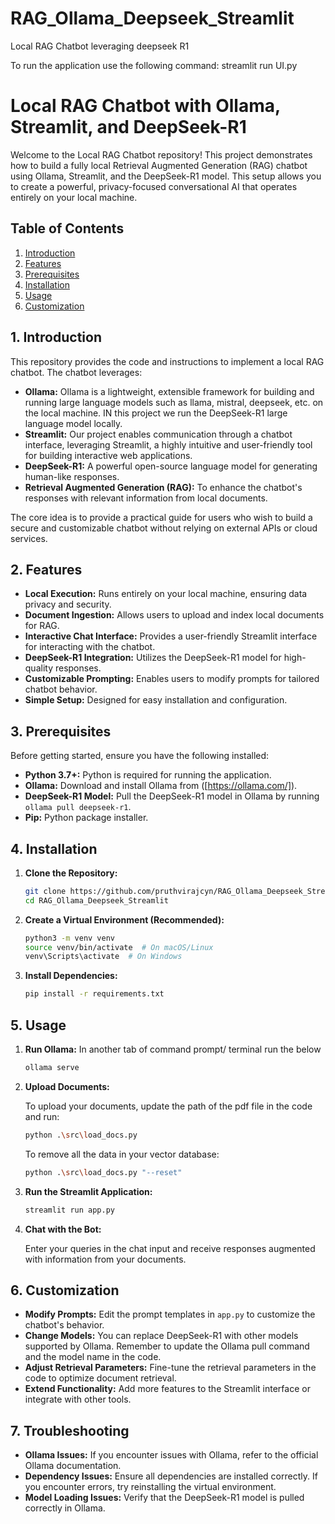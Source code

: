 # RAG_Ollama_Deepseek_Streamlit
 Local RAG Chatbot leveraging deepseek R1
 
 To run the application use the following command: streamlit run UI.py

# Local RAG Chatbot with Ollama, Streamlit, and DeepSeek-R1

Welcome to the Local RAG Chatbot repository! This project demonstrates how to build a fully local Retrieval Augmented Generation (RAG) chatbot using Ollama, Streamlit, and the DeepSeek-R1 model. This setup allows you to create a powerful, privacy-focused conversational AI that operates entirely on your local machine.

## Table of Contents

1.  [Introduction](#introduction)
2.  [Features](#features)
3.  [Prerequisites](#prerequisites)
4.  [Installation](#installation)
5.  [Usage](#usage)
6.  [Customization](#customization)

## 1. Introduction

This repository provides the code and instructions to implement a local RAG chatbot. The chatbot leverages:

* **Ollama:** Ollama is a lightweight, extensible framework for building and running large language models such as llama, mistral, deepseek, etc. on the local machine. IN this project we run the DeepSeek-R1 large language model locally. 
* **Streamlit:** Our project enables communication through a chatbot interface, leveraging Streamlit, a highly intuitive and user-friendly tool for building interactive web applications.
* **DeepSeek-R1:** A powerful open-source language model for generating human-like responses.
* **Retrieval Augmented Generation (RAG):** To enhance the chatbot's responses with relevant information from local documents.

The core idea is to provide a practical guide for users who wish to build a secure and customizable chatbot without relying on external APIs or cloud services.

## 2. Features

* **Local Execution:** Runs entirely on your local machine, ensuring data privacy and security.
* **Document Ingestion:** Allows users to upload and index local documents for RAG.
* **Interactive Chat Interface:** Provides a user-friendly Streamlit interface for interacting with the chatbot.
* **DeepSeek-R1 Integration:** Utilizes the DeepSeek-R1 model for high-quality responses.
* **Customizable Prompting:** Enables users to modify prompts for tailored chatbot behavior.
* **Simple Setup:** Designed for easy installation and configuration.

## 3. Prerequisites

Before getting started, ensure you have the following installed:

* **Python 3.7+:** Python is required for running the application.
* **Ollama:** Download and install Ollama from ([https://ollama.com/]).
* **DeepSeek-R1 Model:** Pull the DeepSeek-R1 model in Ollama by running `ollama pull deepseek-r1`.
* **Pip:** Python package installer.

## 4. Installation

1.  **Clone the Repository:**

    ```bash
    git clone https://github.com/pruthvirajcyn/RAG_Ollama_Deepseek_Streamlit.git
    cd RAG_Ollama_Deepseek_Streamlit
    ```

2.  **Create a Virtual Environment (Recommended):**

    ```bash
    python3 -m venv venv
    source venv/bin/activate  # On macOS/Linux
    venv\Scripts\activate  # On Windows
    ```

3.  **Install Dependencies:**

    ```bash
    pip install -r requirements.txt
    ```

## 5. Usage

1.  **Run Ollama:**
    In another tab of command prompt/ terminal run the below
    ```bash
    ollama serve
    ```

3.  **Upload Documents:**
    
    To upload your documents, update the path of the pdf file in the code and run:
    ```bash
    python .\src\load_docs.py
    ```
    To remove all the data in your vector database:
    ```bash
    python .\src\load_docs.py "--reset"
    ```

4.  **Run the Streamlit Application:**

    ```bash
    streamlit run app.py
    ```
    
6.  **Chat with the Bot:**

    Enter your queries in the chat input and receive responses augmented with information from your documents.

## 6. Customization

* **Modify Prompts:** Edit the prompt templates in `app.py` to customize the chatbot's behavior.
* **Change Models:** You can replace DeepSeek-R1 with other models supported by Ollama. Remember to update the Ollama pull command and the model name in the code.
* **Adjust Retrieval Parameters:** Fine-tune the retrieval parameters in the code to optimize document retrieval.
* **Extend Functionality:** Add more features to the Streamlit interface or integrate with other tools.

## 7. Troubleshooting

* **Ollama Issues:** If you encounter issues with Ollama, refer to the official Ollama documentation.
* **Dependency Issues:** Ensure all dependencies are installed correctly. If you encounter errors, try reinstalling the virtual environment.
* **Model Loading Issues:** Verify that the DeepSeek-R1 model is pulled correctly in Ollama.

